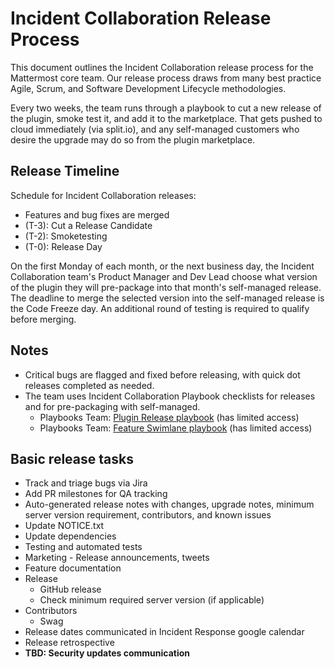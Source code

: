 # Incident Collaboration Release Process

This document outlines the Incident Collaboration release process for the Mattermost core team. Our release process draws from many best practice Agile, Scrum, and Software Development Lifecycle methodologies.

Every two weeks, the team runs through a playbook to cut a new release of the plugin, smoke test it, and add it to the marketplace. That gets pushed to cloud immediately (via split.io), and any self-managed customers who desire the upgrade may do so from the plugin marketplace.

## Release Timeline

Schedule for Incident Collaboration releases:
 - Features and bug fixes are merged
 - (T-3): Cut a Release Candidate
 - (T-2): Smoketesting
 - (T-0): Release Day

On the first Monday of each month, or the next business day, the Incident Collaboration team's Product Manager and Dev Lead choose what version of the plugin they will pre-package into that month's self-managed release. The deadline to merge the selected version into the self-managed release is the Code Freeze day. An additional round of testing is required to qualify before merging.

## Notes

 - Critical bugs are flagged and fixed before releasing, with quick dot releases completed as needed.
 - The team uses Incident Collaboration Playbook checklists for releases and for pre-packaging with self-managed.
    - Playbooks Team: [Plugin Release playbook](https://community.mattermost.com/core/com.mattermost.plugin-incident-management/playbooks/hzgiqpzsbinpujdnue9xa1kj4y) (has limited access)
    - Playbooks Team: [Feature Swimlane playbook](https://community.mattermost.com/core/com.mattermost.plugin-incident-management/playbooks/1gtdk5q57irzib67w6ocaatimy) (has limited access)

## Basic release tasks

 - Track and triage bugs via Jira
 - Add PR milestones for QA tracking
 - Auto-generated release notes with changes, upgrade notes, minimum server version requirement, contributors, and known issues
 - Update NOTICE.txt
 - Update dependencies
 - Testing and automated tests
 - Marketing - Release announcements, tweets
 - Feature documentation
 - Release
    - GitHub release
    - Check minimum required server version (if applicable)
 - Contributors
    - Swag
 - Release dates communicated in Incident Response google calendar
 - Release retrospective
 - **TBD: Security updates communication**
